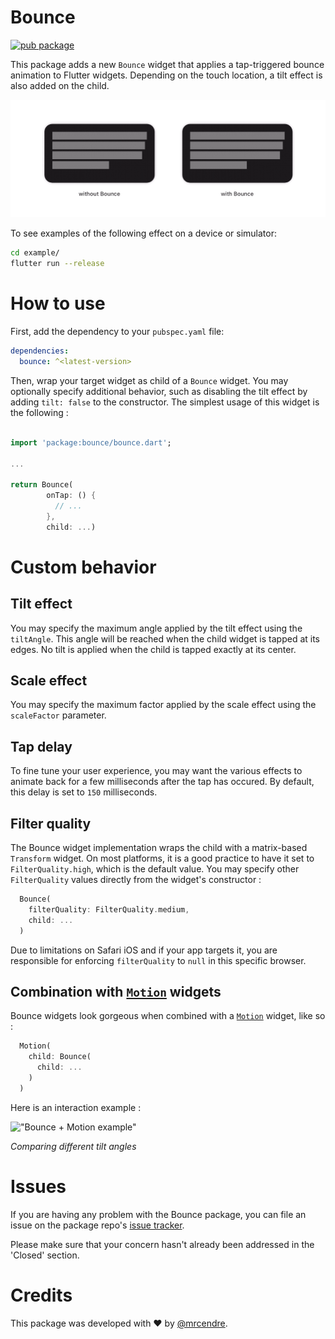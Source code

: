 # Bounce

[![pub package](https://img.shields.io/pub/v/bounce.svg)](https://pub.dev/packages/bounce)


This package adds a new `Bounce` widget that applies a tap-triggered bounce animation to Flutter widgets. Depending on the touch location, a tilt effect is also added on the child.

!["Demo of the Bounce plugin"](https://github.com/mrcendre/bounce/raw/main/gifs/demo.gif)

To see examples of the following effect on a device or simulator:

```bash
cd example/
flutter run --release
```

# How to use 

First, add the dependency to your `pubspec.yaml` file:

```yaml
dependencies:
  bounce: ^<latest-version>
```

Then, wrap your target widget as child of a `Bounce` widget. You may optionally specify additional behavior, such as disabling the tilt effect by adding `tilt: false` to the constructor. The simplest usage of this widget is the following :

```dart

import 'package:bounce/bounce.dart';

...

return Bounce(
        onTap: () {
          // ...
        },
        child: ...)

```

# Custom behavior

## Tilt effect

You may specify the maximum angle applied by the tilt effect using the `tiltAngle`. This angle will be reached when the child widget is tapped at its edges. No tilt is applied when the child is tapped exactly at its center. 

## Scale effect

You may specify the maximum factor applied by the scale effect using the `scaleFactor` parameter.

## Tap delay

To fine tune your user experience, you may want the various effects to animate back for a few milliseconds after the tap has occured. By default, this delay is set to `150` milliseconds.

## Filter quality

The Bounce widget implementation wraps the child with a matrix-based `Transform` widget. On most platforms, it is a good practice to have it set to `FilterQuality.high`, which is the default value. You may specify other `FilterQuality` values directly from the widget's constructor :

```dart
  Bounce(
    filterQuality: FilterQuality.medium,
    child: ...
  )
```

Due to limitations on Safari iOS and if your app targets it, you are responsible for enforcing `filterQuality` to `null` in this specific browser.


## Combination with [`Motion`](https://pub.dev/packages/motion) widgets

Bounce widgets look gorgeous when combined with a [`Motion`](https://pub.dev/packages/motion) widget, like so :

```dart
  Motion(
    child: Bounce(
      child: ...
    )
  )
```

Here is an interaction example :

!["Bounce + Motion example"](https://github.com/mrcendre/bounce/raw/main/gifs/bounce_motion.gif)

_Comparing different tilt angles_

# Issues

If you are having any problem with the Bounce package, you can file an issue on the package repo's [issue tracker](https://github.com/mrcendre/bounce/issues/).

Please make sure that your concern hasn't already been addressed in the 'Closed' section.

# Credits

This package was developed with ♥ by [@mrcendre](https://cendre.me/).